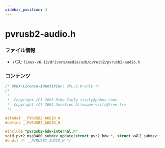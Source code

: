 ```yaml
---
sidebar_position: 4
---
```

# pvrusb2-audio.h

### ファイル情報

- パス: `linux-v6.12/drivers/media/usb/pvrusb2/pvrusb2-audio.h`

### コンテンツ

```h
/* SPDX-License-Identifier: GPL-2.0-only */
/*
 *
 *  Copyright (C) 2005 Mike Isely <isely@pobox.com>
 *  Copyright (C) 2004 Aurelien Alleaume <slts@free.fr>
 */

#ifndef __PVRUSB2_AUDIO_H
#define __PVRUSB2_AUDIO_H

#include "pvrusb2-hdw-internal.h"
void pvr2_msp3400_subdev_update(struct pvr2_hdw *, struct v4l2_subdev *);
#endif /* __PVRUSB2_AUDIO_H */

```
